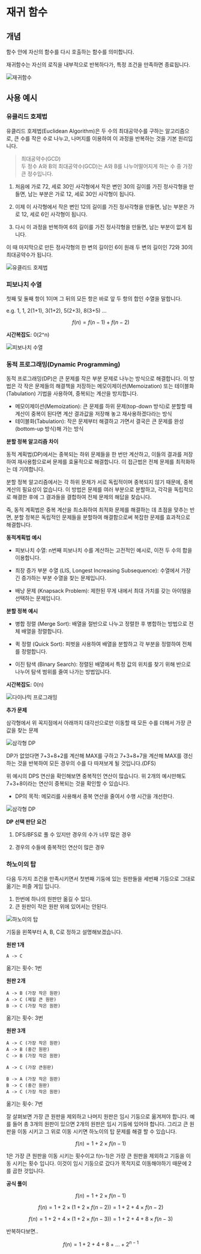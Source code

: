 # 재귀 함수

## 개념

함수 안에 자신의 함수를 다시 호출하는 함수를 의미합니다. 

재귀함수는 자신의 로직을 내부적으로 반복하다가, 특정 조건을 만족하면 종료됩니다.

![재귀함수](image/1_recursion_function.png)

## 사용 예시

### 유클리드 호제법

유클리드 호제법(Euclidean Algorithm)은 두 수의 최대공약수를 구하는 알고리즘으로, 큰 수를 작은 수로 나누고, 나머지를 이용하여 이 과정을 반복하는 것을 기본 원리입니다.

> 최대공약수(GCD)  
> 두 정수 A와 B의 최대공약수(GCD)는 A와 B를 나누어떨어지게 하는 수 중 가장 큰 정수입니다.

1. 처음에 가로 72, 세로 30인 사각형에서 작은 변인 30의 길이를 가진 정사각형을 만들면, 남는 부분은 가로 12, 세로 30인 사각형이 됩니다.

2. 이제 이 사각형에서 작은 변인 12의 길이를 가진 정사각형을 만들면, 남는 부분은 가로 12, 세로 6인 사각형이 됩니다.

3. 다시 이 과정을 반복하여 6의 길이를 가진 정사각형을 만들면, 남는 부분이 없게 됩니다.

이 때 마지막으로 만든 정사각형의 한 변의 길이인 6이 원래 두 변의 길이인 72와 30의 최대공약수가 됩니다.

![유클리드 호제법](image/3_euclidean_algorithm.png)

### 피보나치 수열 

첫째 및 둘째 항이 1이며 그 뒤의 모든 항은 바로 앞 두 항의 합인 수열을 말합니다.

e.g. 1, 1, 2(1+1), 3(1+2), 5(2+3), 8(3+5) ...

$$f(n) = f(n-1) + f(n-2)$$

**시간복잡도**: 0(2^n)

![피보나치 수열](image/4_fibonacci_numbers.png)

### 동적 프로그래밍(Dynamic Programming)

동적 프로그래밍(DP)은 큰 문제를 작은 부분 문제로 나누는 방식으로 해결합니다. 이 방법은 각 작은 문제들의 해결책을 저장하는 메모이제이션(Memoization) 또는 테이블화(Tabulation) 기법을 사용하여, 중복되는 계산을 방지합니다. 

- 메모이제이션(Memoization): 큰 문제를 하위 문제(top-down 방식)로 분할할 때 계산이 중복이 된다면 계산 결과값을 저장해 놓고 재사용하겠다라는 방식
- 테이블화(Tabulation): 작은 문제부터 해결하고 가면서 결국은 큰 문제를 완성(bottom-up 방식)해 가는 방식

**분할 정복 알고리즘 차이**

동적 계획법(DP)에서는 중복되는 하위 문제들을 한 번만 계산하고, 이들의 결과를 저장하여 재사용함으로써 문제를 효율적으로 해결합니다. 이 접근법은 전체 문제를 최적화하는 데 기여합니다.

분할 정복 알고리즘에서는 각 하위 문제가 서로 독립적이며 중복되지 않기 때문에, 중복 계산의 필요성이 없습니다. 이 방법은 문제를 여러 부분으로 분할하고, 각각을 독립적으로 해결한 후에 그 결과들을 결합하여 전체 문제의 해답을 찾습니다.

즉, 동적 계획법은 중복 계산을 최소화하여 최적화 문제를 해결하는 데 초점을 맞추는 반면, 분할 정복은 독립적인 문제들을 분할하여 해결함으로써 복잡한 문제를 효과적으로 해결합니다.

**동적계획법 예시**

- 피보나치 수열: n번째 피보나치 수를 계산하는 고전적인 예시로, 이전 두 수의 합을 이용합니다.

- 최장 증가 부분 수열 (LIS, Longest Increasing Subsequence): 수열에서 가장 긴 증가하는 부분 수열을 찾는 문제입니다.

- 배낭 문제 (Knapsack Problem): 제한된 무게 내에서 최대 가치를 갖는 아이템을 선택하는 문제입니다.

**분할 정복 예시**

- 병합 정렬 (Merge Sort): 배열을 절반으로 나누고 정렬한 후 병합하는 방법으로 전체 배열을 정렬합니다.

- 퀵 정렬 (Quick Sort): 피벗을 사용하여 배열을 분할하고 각 부분을 정렬하여 전체를 정렬합니다.

- 이진 탐색 (Binary Search): 정렬된 배열에서 특정 값의 위치를 찾기 위해 반으로 나누어 탐색 범위를 줄여 나가는 방법입니다.

**시간복잡도**: 0(n)

![다이나믹 프로그래밍](image/5_dynamic_programming.png)

**추가 문제**

삼각형에서 위 꼭지점에서 아래까지 대각선으로만 이동할 때 모든 수를 더해서 가장 큰값을 찾는 문제

![삼각형 DP](image/triangle_dp.png)

DP가 없었다면 7+3+8+2를 계산해 MAX를 구하고 7+3+8+7을 계산해 MAX를 갱신하는 것을 반복하여 모든 경우의 수를 다 따져보게 될 것입니다.(DFS)

위 예시의 DPS 연산을 확인해보면 중복적인 연산이 많습니다. 위 2개의 예시만해도 7+3+8이라는 연산이 중복되는 것을 확인할 수 있습니다.

- DP의 목적: 메모리를 사용해서 중복 연산을 줄여서 수행 시간을 개선한다.

![삼각형 DP](image/triangle_dp2.png)

**DP 선택 판단 요건**

1. DFS/BFS로 풀 수 있지만 경우의 수가 너무 많은 경우

2. 경우의 수들에 중복적인 연산이 많은 경우

### 하노이의 탑

다음 두가지 조건을 만족시키면서 첫번째 기둥에 있는 원판들을 세번째 기등으로 그대로 옮기는 퍼즐 게임 입니다.

1. 한번에 하나의 원판만 옮길 수 있다.
2. 큰 원판이 작은 원판 위에 있어서는 안된다.

![하노이의 탑](image/7_tower_of_hanoi.png)

기둥을 왼쪽부터 A, B, C로 정하고 설명해보겠습니다.

**원판 1개**

```
A -> C
```

옮기는 횟수: 1번

**원판 2개**

```
A -> B (가장 작은 원판)
A -> C (제일 큰 원판)
B -> C (가장 작은 원판)
```

옮기는 횟수: 3번

**원판 3개**

```
A -> C (가장 작은 원판)
A -> B (중간 원판)
C -> B (가장 작은 원판) 

A -> C (가장 큰원판)

B -> A (가장 작은 원판)
B -> C (중간 원판)
A -> C (가장 작은 원판)
```

옮기는 횟수: 7번

잘 살펴보면 가장 큰 원판을 제외하고 나머지 원판은 임시 기둥으로 옮겨져야 합니다. 예를 들어 총 3개의 원판이 있으면 2개의 원판은 임시 기둥에 있어야 합니다. 그리고 큰 원판을 이동 시키고 그 위로 이동 시키면 하노이의 탑 문제를 해결 할 수 있습니다.

$$f(n) = 1 + 2 \times f(n-1)$$

1은 가장 큰 원판을 이동 시키는 횟수이고 f(n-1)은 가장 큰 원판을 제외하고 기둥을 이동 시키는 횟수 입니다. 이것이 임시 기둥으로 갔다가 목적지로 이동해야하기 때문에 2를 곱한 것입니다.

**공식 풀이**

$$f(n) = 1 + 2 \times f(n-1)$$

$$f(n) = 1 + 2 \times (1 + 2 \times f(n-2)) = 1 + 2 + 4 \times f(n-2)$$

$$f(n) = 1 + 2 + 4 \times (1 + 2 \times f(n-3)) = 1 + 2 + 4 + 8 \times f(n-3)$$

반복하다보면..

$$f(n) = 1 + 2 + 4 + 8 + ... + 2^{n-1}$$



